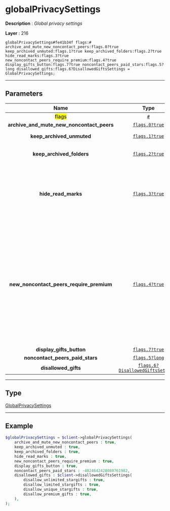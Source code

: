 # globalPrivacySettings

**Description** : *Global privacy settings*

**Layer** : 216

```tl
globalPrivacySettings#fe41b34f flags:# archive_and_mute_new_noncontact_peers:flags.0?true keep_archived_unmuted:flags.1?true keep_archived_folders:flags.2?true hide_read_marks:flags.3?true new_noncontact_peers_require_premium:flags.4?true display_gifts_button:flags.7?true noncontact_peers_paid_stars:flags.5?long disallowed_gifts:flags.6?DisallowedGiftsSettings = GlobalPrivacySettings;
```

---

## Parameters

| Name | Type | Description |
| :---: | :---: | :--- |
| <mark>flags</mark> | [`#`](type/#) | Flags, see TL conditional fields |
| **archive_and_mute_new_noncontact_peers** | [`flags.0?true`](type/true) | Whether to archive and mute new chats from non-contacts |
| **keep_archived_unmuted** | [`flags.1?true`](type/true) | Whether unmuted chats will be kept in the Archive chat list when they get a new message |
| **keep_archived_folders** | [`flags.2?true`](type/true) | Whether unmuted chats that are always included or pinned in a folder, will be kept in the Archive chat list when they get a new message. Ignored if keep_archived_unmuted is set |
| **hide_read_marks** | [`flags.3?true`](type/true) | If this flag is set, the inputPrivacyKeyStatusTimestamp key will also apply to the ability to use messages.getOutboxReadDate on messages sent to us. Meaning, users that cannot see our exact last online date due to the current value of the inputPrivacyKeyStatusTimestamp key will receive a 403 USER_PRIVACY_RESTRICTED error when invoking messages.getOutboxReadDate to fetch the exact read date of a message they sent to us. The userFull.read_dates_private flag will be set for users that have this flag enabled |
| **new_noncontact_peers_require_premium** | [`flags.4?true`](type/true) | If set, only users that have a premium account, are in our contact list, or already have a private chat with us can write to us; a 403 PRIVACY_PREMIUM_REQUIRED error will be emitted otherwise.  The userFull.contact_require_premium flag will be set for users that have this flag enabled.  To check whether we can write to a user with this flag enabled, if we haven't yet cached all the required information (for example we don't have the userFull or history of all users while displaying the chat list in the sharing UI) the users.getIsPremiumRequiredToContact method may be invoked, passing the list of users currently visible in the UI, returning a list of booleans that directly specify whether we can or cannot write to each user. This option may be enabled by both non-Premium and Premium users only if the new_noncontact_peers_require_premium_without_ownpremium client configuration flag » is equal to true, otherwise it may be enabled only by Premium users and non-Premium users will receive a PREMIUM_ACCOUNT_REQUIRED error when trying to enable this flag |
| **display_gifts_button** | [`flags.7?true`](type/true) | NOTHING |
| **noncontact_peers_paid_stars** | [`flags.5?long`](type/long) | NOTHING |
| **disallowed_gifts** | [`flags.6?DisallowedGiftsSettings`](type/DisallowedGiftsSettings) | NOTHING |

---

## Type

[GlobalPrivacySettings](type/GlobalPrivacySettings)

---

## Example

```php
$globalPrivacySettings = $client->globalPrivacySettings(
	archive_and_mute_new_noncontact_peers : true,
	keep_archived_unmuted : true,
	keep_archived_folders : true,
	hide_read_marks : true,
	new_noncontact_peers_require_premium : true,
	display_gifts_button : true,
	noncontact_peers_paid_stars : -4024642428080761982,
	disallowed_gifts : $client->disallowedGiftsSettings(
		disallow_unlimited_stargifts : true,
		disallow_limited_stargifts : true,
		disallow_unique_stargifts : true,
		disallow_premium_gifts : true,
	),
);
```